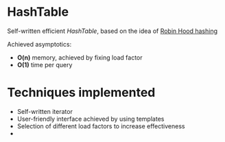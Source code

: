 # HashTable

Self-written efficient *HashTable*, based on the idea of [Robin Hood hashing](https://en.wikipedia.org/wiki/Hash_table#:~:text=31%5D%3A%E2%80%8A353-,Robin%20Hood%20hashing,-%5Bedit%5D) 

Achieved asymptotics: 
- __O(n)__ memory, achieved by fixing load factor
- __O(1)__ time per query


# Techniques implemented 
- Self-written iterator 
- User-friendly interface achieved by using templates
- Selection of different load factors to increase effectiveness
- 
